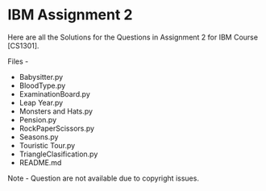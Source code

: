 # IBM Assignment 2
Here are all the Solutions for the Questions in Assignment 2 for IBM Course [CS1301].

Files -
  - Babysitter.py
  - BloodType.py
  - ExaminationBoard.py
  - Leap Year.py
  - Monsters and Hats.py
  - Pension.py
  - RockPaperScissors.py
  - Seasons.py
  - Touristic Tour.py
  - TriangleClasification.py
  - README.md


Note - Question are not available due to copyright issues.
